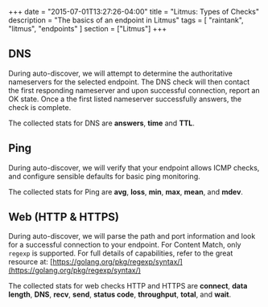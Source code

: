 +++
date = "2015-07-01T13:27:26-04:00"
title = "Litmus: Types of Checks"
description = "The basics of an endpoint in Litmus"
tags = [ "raintank", "litmus", "endpoints" ]
section = ["Litmus"]
+++

## DNS

During auto-discover, we will attempt to determine the authoritative nameservers for the selected endpoint. The DNS check will then contact the first responding nameserver and upon successful connection, report an OK state. Once a the first listed nameserver successfully answers, the check is complete. 

The collected stats for DNS are **answers**, **time** and **TTL**.

## Ping

During auto-discover, we will verify that your endpoint allows ICMP checks, and configure sensible defaults for basic ping monitoring. 

The collected stats for Ping are **avg**, **loss**, **min**, **max**, **mean**, and **mdev**.

## Web (HTTP & HTTPS)

During auto-discover, we will parse the path and port information and look for a successful connection to your endpoint. For Content Match, only `regexp` is supported. For full details of capabilities, refer to the great resource at: [https://golang.org/pkg/regexp/syntax/](https://golang.org/pkg/regexp/syntax/)

The collected stats for web checks HTTP and HTTPS are **connect**, **data length**, **DNS**, **recv**, **send**, **status code**, **throughput**, **total**, and **wait**.